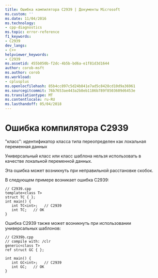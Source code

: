 ```yaml
---
title: Ошибка компилятора C2939 | Документы Microsoft
ms.custom: ''
ms.date: 11/04/2016
ms.technology:
- cpp-diagnostics
ms.topic: error-reference
f1_keywords:
- C2939
dev_langs:
- C++
helpviewer_keywords:
- C2939
ms.assetid: 455b050b-f2dc-4b5b-bd6a-e1f81d3d1644
author: corob-msft
ms.author: corob
ms.workload:
- cplusplus
ms.openlocfilehash: 85b4cc897c5d24b841e7ad5c8428cd10d9a36961
ms.sourcegitcommit: 76b7653ae443a2b8eb1186b789f8503609d6453e
ms.translationtype: MT
ms.contentlocale: ru-RU
ms.lasthandoff: 05/04/2018
---
```

# <a name="compiler-error-c2939"></a>Ошибка компилятора C2939
"класс": идентификатор класса типа переопределен как локальная переменная данных  
  
 Универсальный класс или класс шаблона нельзя использовать в качестве локальной переменной данных.  
  
 Эта ошибка может возникнуть при неправильной расстановке скобок.  
  
 В следующем примере возникает ошибка C2939:  
  
```  
// C2939.cpp  
template<class T>  
struct TC { };   
int main() {  
   int TC<int>;   // C2939  
   int TC;   // OK  
}  
```  
  
 Ошибка C2939 также может возникнуть при использовании универсальных шаблонов:  
  
```  
// C2939b.cpp  
// compile with: /clr  
generic<class T>  
ref struct GC { };  
  
int main() {  
   int GC<int>;   // C2939  
   int GC;   // OK  
}  
```